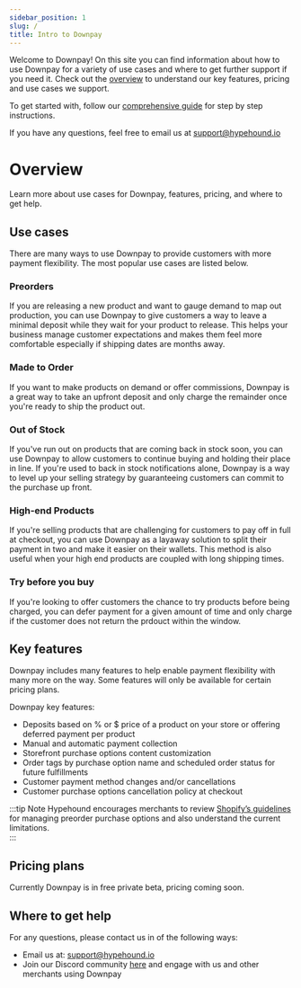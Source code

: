 ```yaml
---
sidebar_position: 1
slug: /
title: Intro to Downpay
---
```


Welcome to Downpay! On this site you can find information about how to use Downpay for a variety of use cases and where to get further support if you need it. Check out the [overview](./1-overview.md) to understand our key features, pricing and use cases we support.

To get started with, follow our [comprehensive guide](./Initial%20Guide/index.md) for step by step instructions.

If you have any questions, feel free to email us at [support@hypehound.io](mailto:support@hypehound.io)

# Overview

Learn more about use cases for Downpay, features, pricing, and where to get help.

## Use cases

There are many ways to use Downpay to provide customers with more payment flexibility. The most popular use cases are listed below.

### Preorders

If you are releasing a new product and want to gauge demand to map out production, you can use Downpay to give customers a way to leave a minimal deposit while they wait for your product to release. This helps your business manage customer expectations and makes them feel more comfortable especially if shipping dates are months away.

### Made to Order

If you want to make products on demand or offer commissions, Downpay is a great way to take an upfront deposit and only charge the remainder once you're ready to ship the product out.

### Out of Stock

If you've run out on products that are coming back in stock soon, you can use Downpay to allow customers to continue buying and holding their place in line. If you're used to back in stock notifications alone, Downpay is a way to level up your selling strategy by guaranteeing customers can commit to the purchase up front. 

### High-end Products

If you're selling products that are challenging for customers to pay off in full at checkout, you can use Downpay as a layaway solution to split their payment in two and make it easier on their wallets. This method is also useful when your high end products are coupled with long shipping times.

### Try before you buy

If you're looking to offer customers the chance to try products before being charged, you can defer payment for a given amount of time and only charge if the customer does not return the prdouct within the window.

## Key features

Downpay includes many features to help enable payment flexibility with many more on the way. Some features will only be available for certain pricing plans.

Downpay key features:

* Deposits based on % or $ price of a product on your store or offering deferred payment per product
* Manual and automatic payment collection
* Storefront purchase options content customization 
* Order tags by purchase option name and scheduled order status for future fulfillments
* Customer payment method changes and/or cancellations
* Customer purchase options cancellation policy at checkout

:::tip Note
Hypehound encourages merchants to review [Shopify’s guidelines](https://help.shopify.com/en/manual/products/purchase-options/pre-orders) for managing preorder purchase options and also understand the current limitations.  
:::

## Pricing plans

Currently Downpay is in free private beta, pricing coming soon.

## Where to get help

For any questions, please contact us in of the following ways:


* Email us at: [support@hypehound.io](mailto:support@hypehound.io)
* Join our Discord community [here](https://discord.gg/9rfcd3jGUq) and engage with us and other merchants using Downpay

